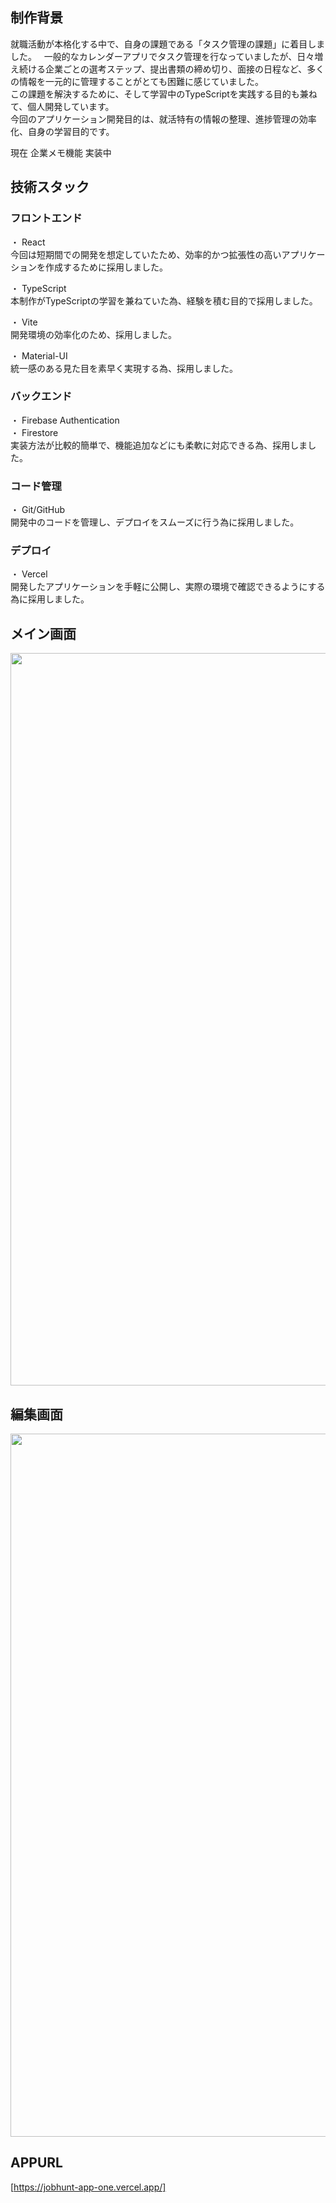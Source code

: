 ## 制作背景  

就職活動が本格化する中で、自身の課題である「タスク管理の課題」に着目しました。  
一般的なカレンダーアプリでタスク管理を行なっていましたが、日々増え続ける企業ごとの選考ステップ、提出書類の締め切り、面接の日程など、多くの情報を一元的に管理することがとても困難に感じていました。  
この課題を解決するために、そして学習中のTypeScriptを実践する目的も兼ねて、個人開発しています。  
今回のアプリケーション開発目的は、就活特有の情報の整理、進捗管理の効率化、自身の学習目的です。  

現在 企業メモ機能 実装中

## 技術スタック

### フロントエンド
・ React  
今回は短期間での開発を想定していたため、効率的かつ拡張性の高いアプリケーションを作成するために採用しました。  

・ TypeScript  
本制作がTypeScriptの学習を兼ねていた為、経験を積む目的で採用しました。

・ Vite  
開発環境の効率化のため、採用しました。  

・ Material-UI  
統一感のある見た目を素早く実現する為、採用しました。

### バックエンド
・ Firebase Authentication  
・ Firestore  
実装方法が比較的簡単で、機能追加などにも柔軟に対応できる為、採用しました。

### コード管理
・ Git/GitHub  
開発中のコードを管理し、デプロイをスムーズに行う為に採用しました。

### デプロイ
・ Vercel  
開発したアプリケーションを手軽に公開し、実際の環境で確認できるようにする為に採用しました。  

## メイン画面
<img width="1172" src="https://github.com/user-attachments/assets/d251deb3-2a4d-45aa-a86c-45182034a7de" />



## 編集画面  
<img width="1125" src="https://github.com/user-attachments/assets/15a702a8-decf-4a64-8baa-246da87918db" />



## APPURL
[https://jobhunt-app-one.vercel.app/]
